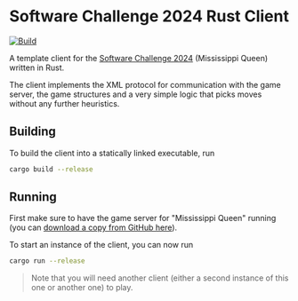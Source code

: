 # Software Challenge 2024 Rust Client

[![Build](https://github.com/fwcd/socha-client-rust-2024/actions/workflows/build.yml/badge.svg)](https://github.com/fwcd/socha-client-rust-2024/actions/workflows/build.yml)

A template client for the [Software Challenge 2024](https://www.software-challenge.de) (Mississippi Queen) written in Rust.

The client implements the XML protocol for communication with the game server, the game structures and a very simple logic that picks moves without any further heuristics.

## Building

To build the client into a statically linked executable, run

```bash
cargo build --release
```

## Running

First make sure to have the game server for "Mississippi Queen" running (you can [download a copy from GitHub here](https://github.com/software-challenge/backend/releases/tag/24.0.8)).

To start an instance of the client, you can now run

```bash
cargo run --release
```

> Note that you will need another client (either a second instance of this one or another one) to play.
